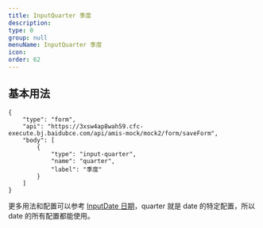 ```yaml
---
title: InputQuarter 季度
description:
type: 0
group: null
menuName: InputQuarter 季度
icon:
order: 62
---
```


## 基本用法

```schema: scope="body"
{
    "type": "form",
    "api": "https://3xsw4ap8wah59.cfc-execute.bj.baidubce.com/api/amis-mock/mock2/form/saveForm",
    "body": [
        {
            "type": "input-quarter",
            "name": "quarter",
            "label": "季度"
        }
    ]
}
```

更多用法和配置可以参考 [InputDate 日期](input-date)，quarter 就是 date 的特定配置，所以 date 的所有配置都能使用。
